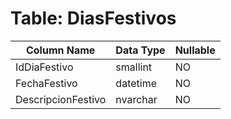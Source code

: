 # Table: DiasFestivos

| Column Name | Data Type | Nullable |
|-------------|-----------|----------|
| IdDiaFestivo | smallint | NO |
| FechaFestivo | datetime | NO |
| DescripcionFestivo | nvarchar | NO |
